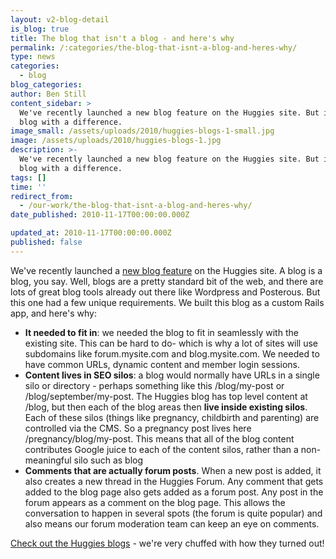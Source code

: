 ```yaml
---
layout: v2-blog-detail
is_blog: true
title: The blog that isn't a blog - and here's why
permalink: /:categories/the-blog-that-isnt-a-blog-and-heres-why/
type: news
categories:
  - blog
blog_categories:
author: Ben Still
content_sidebar: >
  We've recently launched a new blog feature on the Huggies site. But it's a
  blog with a difference.
image_small: /assets/uploads/2010/huggies-blogs-1-small.jpg
image: /assets/uploads/2010/huggies-blogs-1.jpg
description: >-
  We've recently launched a new blog feature on the Huggies site. But it's a
  blog with a difference.
tags: []
time: ''
redirect_from:
  - /our-work/the-blog-that-isnt-a-blog-and-heres-why/
date_published: 2010-11-17T00:00:00.000Z

updated_at: 2010-11-17T00:00:00.000Z
published: false
---
```


We've recently launched a [new blog feature](http://www.huggies.com.au/blog) on the Huggies site. A blog is a blog, you say. Well, blogs are a pretty standard bit of the web, and there are lots of great blog tools already out there like Wordpress and Posterous. But this one had a few unique requirements. We built this blog as a custom Rails app, and here's why:

* **It needed to fit in**: we needed the blog to fit in seamlessly with the existing site. This can be hard to do- which is why a lot of sites will use subdomains like forum.mysite.com and blog.mysite.com. We needed to have common URLs, dynamic content and member login sessions.
* **Content lives in SEO silos**: a blog would normally have URLs in a single silo or directory - perhaps something like this /blog/my-post or /blog/september/my-post. The Huggies blog has top level content at /blog, but then each of the blog areas then **live inside existing silos**. Each of these silos (things like pregnancy, childbirth and parenting) are controlled via the CMS. So a pregnancy post lives here /pregnancy/blog/my-post. This means that all of the blog content contributes Google juice to each of the content silos, rather than a non-meaningful silo such as blog
* **Comments that are actually forum posts**. When a new post is added, it also creates a new thread in the Huggies Forum. Any comment that gets added to the blog page also gets added as a forum post. Any post in the forum appears as a comment on the blog page. This allows the conversation to happen in several spots (the forum is quite popular) and also means our forum moderation team can keep an eye on comments.

[Check out the Huggies blogs](http://www.huggies.com.au/blog) - we're very chuffed with how they turned out!

